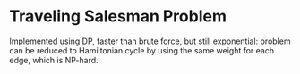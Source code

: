 # Traveling Salesman Problem

Implemented using DP, faster than brute force, but still exponential: problem can be reduced to Hamiltonian cycle by using the same weight for each edge, which is NP-hard.
